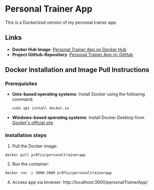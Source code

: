 # Personal Trainer App

This is a Dockerized version of my personal trainer app.

## Links

- **Docker Hub Image**: [Personal Trainer App on Docker Hub](https://hub.docker.com/r/pr0fix/personaltrainerapp)
- **Project GitHub-Repository**: [Personal Trainer App on GitHub](https://github.com/pr0fix/personalTrainerApp)

## Docker Installation and Image Pull Instructions

### Prerequisites

- **Unix-based operating systems**: Install Docker using the following command:
  ```sh
  sudo apt install docker.io
  ```
- **Windows-based operating systems**: Install Docker Desktop from [Docker's official site](https://www.docker.com/products/docker-desktop/)

### Installation steps

1. Pull the Docker image:
  ```sh
  docker pull pr0fix/personaltrainerapp
  ```
2. Run the container:
  ```sh
  docker run -p 3000:3000 pr0fix/personaltrainerapp
  ```
4. Access app via browser:
   http://localhost:3000/personalTrainerApp/
